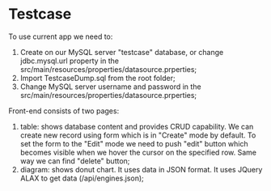 # Testcase

To use current app we need to:
1. Create on our MySQL server "testcase" database, or change jdbc.mysql.url property in the src/main/resources/properties/datasource.prperties;
2. Import TestcaseDump.sql from the root folder;
3. Change MySQL server username and password in the src/main/resources/properties/datasource.prperties;

Front-end consists of two pages:
1. table: shows database content and provides CRUD capability. We can create new record using form which is in "Create" mode by default. To set the form to the "Edit" mode we need to push "edit" button which becomes visible when we hover the cursor on the specified row. Same way we can find "delete" button;
2. diagram: shows donut chart. It uses data in JSON format. It uses JQuery ALAX to get data (/api/engines.json);

